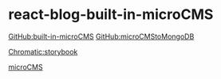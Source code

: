 # react-blog-built-in-microCMS

[GitHub:built-in-microCMS](https://github.com/blackraccoon000/react-blog-built-in-microCMS)
[GitHub:microCMStoMongoDB](https://github.com/blackraccoon000/microCMStoMongoDB)

[Chromatic:storybook](https://www.chromatic.com/library?appId=6099f15c1b8f98003be928e5)

[microCMS](https://app.microcms.io/)
